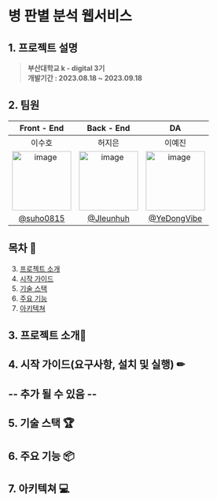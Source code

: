 # __병 판별 분석 웹서비스__  

## 1. 프로젝트 설명  
> **부산대학교 k - digital 3기** <br/> **개발기간 : 2023.08.18 ~ 2023.09.18**    

## 2. 팀원  
  
|      Front - End       |          Back - End         |          DA         |                                                              
|:------------------------------------------------------------------------------: | :---------------------------------------------------------------------------------------------------------------------------------------------------: | :---------------------------------------------------------------------------------------------------------------------------------------------------: | 
| 이수호 | 허지은 | 이예진 |
|<img width="120" alt="image" src="https://avatars.githubusercontent.com/u/50311505?v=4">|<img width="120" alt="image" src="https://avatars.githubusercontent.com/u/112235808?v=4">|<img width="120" alt="image" src="https://avatars.githubusercontent.com/u/129818886?v=4">| 
|   [@suho0815](https://github.com/suho0815)  |     [@JIeunhuh](https://github.com/JIeunhuh)  |    [@YeDongVibe](https://github.com/YeDongVibe)  |



## 목차 📗
3. [프로젝트 소개](#3-프로젝트-소개📢)
4. [시작 가이드](#4-시작-가이드요구사항-설치-및-실행-✏)
5. [기술 스택](#5-기술-스택-🏆)
6. [주요 기능](#6-주요-기능-📦)
7. [아키텍쳐](#7-아키텍쳐-💻)

## 3. 프로젝트 소개📢  
 
## 4. 시작 가이드(요구사항, 설치 및 실행) ✏     


## -- 추가 될 수 있음 --  
    
## 5. 기술 스택 🏆  


## 6. 주요 기능 📦  


## 7. 아키텍쳐 💻  